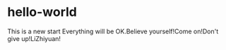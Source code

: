 # hello-world
This is a new start
Everything will be OK.Believe yourself!Come on!Don't give up!LiZhiyuan!
